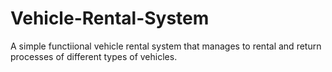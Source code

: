 # Vehicle-Rental-System
A simple functiional vehicle rental system that manages to rental and return processes of different types of vehicles.
